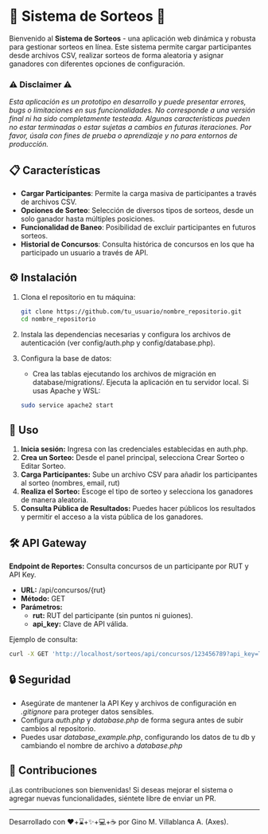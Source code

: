 # 🎉 Sistema de Sorteos 🎉

Bienvenido al **Sistema de Sorteos** - una aplicación web dinámica y robusta para gestionar sorteos en línea. Este sistema permite cargar participantes desde archivos CSV, realizar sorteos de forma aleatoria y asignar ganadores con diferentes opciones de configuración.




### ⚠️ Disclaimer ⚠️
*Esta aplicación es un prototipo en desarrollo y puede presentar errores, bugs o limitaciones en sus funcionalidades. No corresponde a una versión final ni ha sido completamente testeada. Algunas características pueden no estar terminadas o estar sujetas a cambios en futuras iteraciones. Por favor, úsala con fines de prueba o aprendizaje y no para entornos de producción.*


## 📋 Características

- **Cargar Participantes**: Permite la carga masiva de participantes a través de archivos CSV.
- **Opciones de Sorteo**: Selección de diversos tipos de sorteos, desde un solo ganador hasta múltiples posiciones.
- **Funcionalidad de Baneo**: Posibilidad de excluir participantes en futuros sorteos.
- **Historial de Concursos**: Consulta histórica de concursos en los que ha participado un usuario a través de API.


## ⚙️ Instalación

1. Clona el repositorio en tu máquina:
   ```bash
   git clone https://github.com/tu_usuario/nombre_repositorio.git
   cd nombre_repositorio 
   ```

2. Instala las dependencias necesarias y configura los archivos de autenticación (ver config/auth.php y config/database.php).

3. Configura la base de datos:
    
    - Crea las tablas ejecutando los archivos de migración en database/migrations/.
Ejecuta la aplicación en tu servidor local. Si usas Apache y WSL:
    ``` bash
    sudo service apache2 start
    ```

## 🚀 Uso

1. **Inicia sesión:** Ingresa con las credenciales establecidas en auth.php.
2. **Crea un Sorteo:** Desde el panel principal, selecciona Crear Sorteo o Editar Sorteo.
3. **Carga Participantes:** Sube un archivo CSV para añadir los participantes al sorteo (nombres, email, rut)
4. **Realiza el Sorteo:** Escoge el tipo de sorteo y selecciona los ganadores de manera aleatoria.
5. **Consulta Pública de Resultados:** Puedes hacer públicos los resultados y permitir el acceso a la vista pública de los ganadores.

## 🛠 API Gateway

**Endpoint de Reportes:** 
Consulta concursos de un participante por RUT y API Key.

- **URL:** /api/concursos/{rut}
- **Método:** GET
- **Parámetros:**
    - **rut:** RUT del participante (sin puntos ni guiones).
    - **api_key:** Clave de API válida.

Ejemplo de consulta:

``` bash
curl -X GET 'http://localhost/sorteos/api/concursos/123456789?api_key=TU_API_KEY'
```

## 🔒 Seguridad
- Asegúrate de mantener la API Key y archivos de configuración en *.gitignore* para proteger datos sensibles.
- Configura *auth.php* y *database.php* de forma segura antes de subir cambios al repositorio. 
- Puedes usar *database_example.php*, configurando los datos de tu db y cambiando el nombre de archivo a *database.php*


## 👥 Contribuciones
¡Las contribuciones son bienvenidas! Si deseas mejorar el sistema o agregar nuevas funcionalidades, siéntete libre de enviar un PR.

--- 
Desarrollado con ❤️+⌛+✨+💻+☕ por Gino M. Villablanca A. (Axes).

